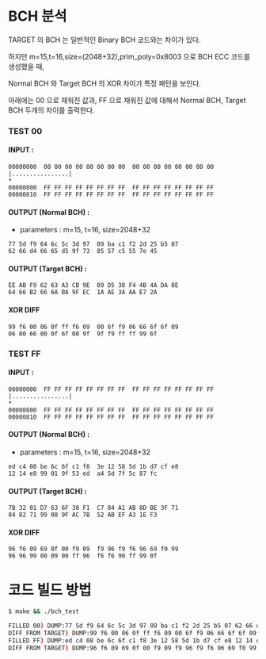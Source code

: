 # BCH 분석

TARGET 의 BCH 는 일반적인 Binary BCH 코드와는 차이가 있다.

하지만 m=15,t=16,size=(2048+32),prim_poly=0x8003 으로 BCH ECC 코드를 생성했을 때,

Normal BCH 와 Target BCH 의 XOR 차이가 특정 패턴을 보인다.

아래에는 00 으로 채워진 값과, FF 으로 채워진 값에 대해서 Normal BCH, Target BCH 두개의 차이를 출력한다.

### TEST 00

#### INPUT :

```text
00000000  00 00 00 00 00 00 00 00  00 00 00 00 00 00 00 00  |................|
*
00000800  FF FF FF FF FF FF FF FF  FF FF FF FF FF FF FF FF
00000810  FF FF FF FF FF FF FF FF  FF FF FF FF FF FF FF FF
```

#### OUTPUT (Normal BCH) :

- parameters : m=15, t=16, size=2048+32

```text
77 5d f9 64 6c 5c 3d 97  09 ba c1 f2 2d 25 b5 07
62 66 d4 66 65 d5 9f 73  85 57 c5 55 7e 45
```

#### OUTPUT (Target BCH) :

```text
EE AB F9 62 63 A3 CB 9E  09 D5 38 F4 4B 4A DA 0E
64 66 B2 66 6A BA 9F EC  1A AE 3A AA E7 2A
```

#### XOR DIFF

```text
99 f6 00 06 0f ff f6 09  00 6f f9 06 66 6f 6f 09
06 00 66 00 0f 6f 00 9f  9f f9 ff ff 99 6f 
```

### TEST FF

#### INPUT :

```text
00000000  FF FF FF FF FF FF FF FF  FF FF FF FF FF FF FF FF  |................|
*
00000800  FF FF FF FF FF FF FF FF  FF FF FF FF FF FF FF FF
00000810  FF FF FF FF FF FF FF FF  FF FF FF FF FF FF FF FF
```

#### OUTPUT (Normal BCH) :

- parameters : m=15, t=16, size=2048+32

```text
ed c4 08 be 6c 6f c1 f8  3e 12 58 5d 1b d7 cf e8
12 14 e8 99 01 9f 53 ed  a4 5d 7f 5c 87 fc
```

#### OUTPUT (Target BCH) :

```text
7B 32 01 D7 63 6F 38 F1  C7 84 A1 AB 8D BE 3F 71
84 82 71 99 08 9F AC 7B  52 AB EF A3 1E F3
```

#### XOR DIFF

```text
96 f6 09 69 0f 00 f9 09  f9 96 f9 f6 96 69 f0 99
96 96 99 00 09 00 ff 96  f6 f6 90 ff 99 0f 
```

# 코드 빌드 방법


```bash
$ make && ./bch_test

FILLED 00) DUMP:77 5d f9 64 6c 5c 3d 97 09 ba c1 f2 2d 25 b5 07 62 66 d4 66 65 d5 9f 73 85 57 c5 55 7e 45 
DIFF FROM TARGET) DUMP:99 f6 00 06 0f ff f6 09 00 6f f9 06 66 6f 6f 09 06 00 66 00 0f 6f 00 9f 9f f9 ff ff 99 6f 
FILLED FF) DUMP:ed c4 08 be 6c 6f c1 f8 3e 12 58 5d 1b d7 cf e8 12 14 e8 99 01 9f 53 ed a4 5d 7f 5c 87 fc 
DIFF FROM TARGET) DUMP:96 f6 09 69 0f 00 f9 09 f9 96 f9 f6 96 69 f0 99 96 96 99 00 09 00 ff 96 f6 f6 90 ff 99 0f 
```